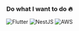 <div align=center>

  ### Do what I want to do 🔥 

  ![Flutter](https://img.shields.io/badge/Flutter-02569B.svg?&style=for-the-badge&logo=Flutter&logoColor=white)
  ![NestJS](https://img.shields.io/badge/NestJS-E0234E.svg?&style=for-the-badge&logo=NestJS&logoColor=white)
  ![AWS](https://img.shields.io/badge/AWS-232F3E.svg?&style=for-the-badge&logo=AmazonAWS&logoColor=white)
  
</div>

